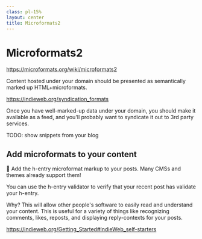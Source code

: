```yaml
---
class: pl-15%
layout: center
title: Microformats2
---
```


<h1>Microformats2</h1>

https://microformats.org/wiki/microformats2

Content hosted under your domain should be presented as semantically marked up HTML+microformats.

https://indieweb.org/syndication_formats

Once you have well-marked-up data under your domain, you should make it available as a feed, and you'll probably want to syndicate it out to 3rd party services.

TODO: show snippets from your blog

## Add microformats to your content

📑 Add the h-entry microformat markup to your posts. Many CMSs and themes already support them!

You can use the h-entry validator to verify that your recent post has validate your h-entry.

Why? This will allow other people's software to easily read and understand your content. This is useful for a variety of things like recognizing comments, likes, reposts, and displaying reply-contexts for your posts.

https://indieweb.org/Getting_Started#IndieWeb_self-starters
